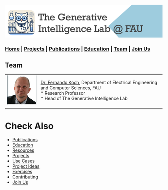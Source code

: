 ![GeniLab-banner](./images/genilab-banner.png)

### [Home](README.md) | [Projects](PROJECTS.md) | [Publications](KNOWLEDGE.md#publications) | [Education](KNOWLEDGE.md#education) | [Team](PEOPLE.md) |  [Join Us](JOINING.md)



## Team

| | |
| :- | :- |  
| ![](./images/people/fkoch-headshot.png) | [Dr. Fernando Koch](http://www.fernandokoch.me), Department of Electrical Engineering and Computer Sciences, FAU <br/> * Research Professor <br/> * Head of The Generative Intelligence Lab | 
| | | 


<!---
## Ph.D. Students

## Master Students

## Undergrad Students

## External Collaborators
--->

# Check Also

* [Publications](KNOWLEDGE.md#publications)
* [Education](KNOWLEDGE.md#education)
* [Resources](PROJECTS.md#resources)
* [Projects](PROJECTS.md)
* [Use Cases](PROJECTS.md#use-cases)
* [Project Ideas](JOINING.md#project-ideas)
* [Exercises](EXERCISES.md)
* [Contributing](CONTRIBUTING.md)
* [Join Us](JOINING.md)

